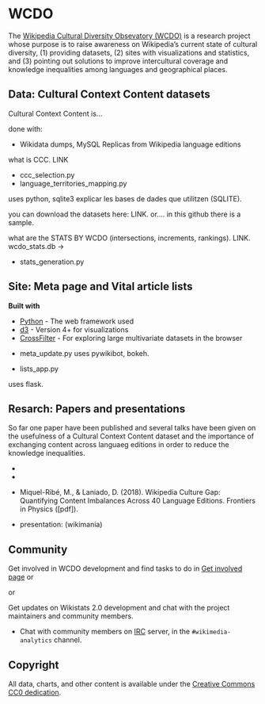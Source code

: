 

# WCDO
The [Wikipedia Cultural Diversity Obsevatory (WCDO)](https://meta.wikimedia.org/wiki/Wikipedia_Cultural_Diversity_Observatory) is a research project whose purpose is to raise awareness on Wikipedia’s current state of cultural diversity, (1) providing datasets, (2) sites with visualizations and statistics, and (3) pointing out solutions to improve intercultural coverage and knowledge inequalities among languages and geographical places.



## Data: Cultural Context Content datasets

Cultural Context Content is...

done with:
- Wikidata dumps, MySQL Replicas from Wikipedia language editions


what is CCC. LINK
* ccc_selection.py
* language_territories_mapping.py

uses python, sqlite3
explicar les bases de dades que utilitzen (SQLITE).

you can download the datasets here: LINK.
or.... in this github there is a sample.

what are the STATS BY WCDO (intersections, increments, rankings). LINK.
 wcdo_stats.db ->
* stats_generation.py





## Site: Meta page and Vital article lists

__Built with__


- [Python](https://vuejs.org/) - The web framework used
- [d3](https://d3js.org/) - Version 4+ for visualizations
- [CrossFilter](https://github.com/crossfilter/crossfilter) - For exploring large multivariate datasets in the browser

* meta_update.py
uses pywikibot, bokeh.

* lists_app.py

uses flask.



## Resarch: Papers and presentations

So far one paper have been published and several talks have been given on the usefulness of a Cultural Context Content dataset and the importance of exchanging content across languaeg editions in order to reduce the knowledge inequalities.

- 
- 

* Miquel-Ribé, M., & Laniado, D. (2018). Wikipedia Culture Gap: Quantifying Content Imbalances Across 40 Language Editions. Frontiers in Physics ([pdf]).


* presentation: (wikimania)



## Community
Get involved in WCDO development and find tasks to do in [Get involved page](https://meta.wikimedia.org/wiki/Wikipedia_Cultural_Diversity_Observatory/Get_involved) or 

or 

Get updates on Wikistats 2.0 development and chat with the project maintainers and community members.
- Chat with community members on [IRC](https://webchat.freenode.net/) server, in the `#wikimedia-analytics` channel.





## Copyright
All data, charts, and other content is available under the [Creative Commons CC0 dedication](https://creativecommons.org/publicdomain/zero/1.0/).
